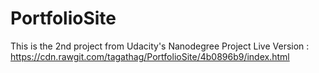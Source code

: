 # PortfolioSite
This is the 2nd project from Udacity's Nanodegree Project
Live Version : https://cdn.rawgit.com/tagathag/PortfolioSite/4b0896b9/index.html
